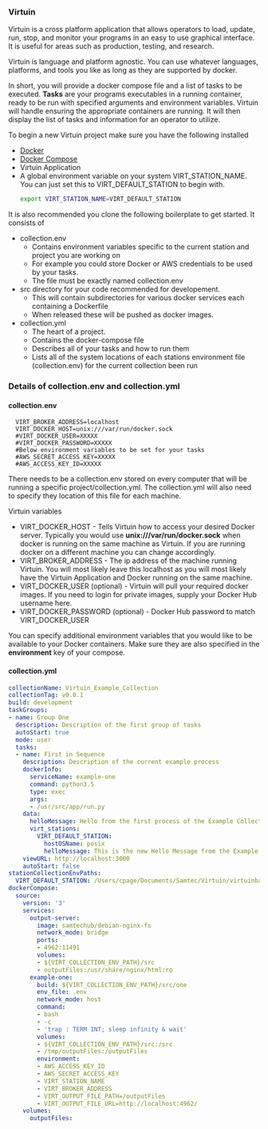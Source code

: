 ### Virtuin


Virtuin is a cross platform application that allows operators to load, update,
run, stop, and monitor your programs in an easy to use graphical interface.
It is useful for areas such as production, testing, and research.

Virtuin is language and platform agnostic. You can use whatever languages, platforms,
 and tools you like as long as they are supported by docker.

In short, you will provide a docker compose file and a list of tasks to be executed.
**Tasks** are your programs executables in a running container,
ready to be run with specified arguments and environment variables. Virtuin will
handle ensuring the appropriate containers are running. It will then display
the list of tasks and information for an operator to utilize.

To begin a new Virtuin project make sure you have the following installed
- [Docker](https://docs.docker.com/install/)
- [Docker Compose](https://docs.docker.com/compose/install/)
- Virtuin Application
- A global environment variable on your system VIRT_STATION_NAME. You can
  just set this to VIRT_DEFAULT_STATION to begin with.
  ```bash
  export VIRT_STATION_NAME=VIRT_DEFAULT_STATION
  ```

It is also recommended you clone the following boilerplate to get started. It
consists of
- collection.env
  * Contains environment variables specific to the current station and project
   you are working on
  * For example you could store Docker or AWS credentials to be used by your tasks.  
  * The file must be exactly named collection.env
- src directory for your code recommended for developement.
  * This will contain subdirectories for various
  docker services each containing a Dockerfile
  * When released these will be pushed as docker images.
- collection.yml
  * The heart of a project.
  * Contains the docker-compose file
  * Describes all of your tasks and how to run them
  * Lists all of the system locations of each stations environment file (collection.env)
  for the current collection been run


### Details of collection.env and collection.yml
#### collection.env
```env
  VIRT_BROKER_ADDRESS=localhost
  VIRT_DOCKER_HOST=unix:///var/run/docker.sock
  #VIRT_DOCKER_USER=XXXXX
  #VIRT_DOCKER_PASSWORD=XXXXX
  #Below environment variables to be set for your tasks
  #AWS_SECRET_ACCESS_KEY=XXXXX
  #AWS_ACCESS_KEY_ID=XXXXX
```
There needs to be a collection.env stored on every computer that will be running
a specific project/collection.yml. The collection.yml will also need to specify
they location of this file for each machine.

Virtuin variables
- VIRT_DOCKER_HOST - Tells Virtuin how to access your desired Docker server.
Typically you would use **unix:///var/run/docker.sock** when docker is running on
 the same machine as Virtuin. If you are running docker on a different machine
 you can change accordingly.
- VIRT_BROKER_ADDRESS - The ip address of the machine running Virtuin. You
will most likely leave this localhost as you will most likely have the Virtuin
Application and Docker running on the same machine.
- VIRT_DOCKER_USER (optional) - Virtuin will pull your required docker images. If you need
to login for private images, supply your Docker Hub username here.
- VIRT_DOCKER_PASSWORD (optional) - Docker Hub password to match VIRT_DOCKER_USER

You can specify additional environment variables that you would like to be available
to your Docker containers. Make sure they are also specified in the **environment**
key of your compose.

#### collection.yml
```yaml
collectionName: Virtuin_Example_Collection
collectionTag: v0.0.1
build: development
taskGroups:
- name: Group One
  description: Description of the first group of tasks
  autoStart: true
  mode: user
  tasks:
  - name: First in Sequence
    description: Description of the current example process
    dockerInfo:
      serviceName: example-one
      command: python3.5
      type: exec
      args:
      - /usr/src/app/run.py
    data:
      helloMessage: Hello from the first process of the Example Collection
      virt_stations:
        VIRT_DEFAULT_STATION:
          hostOSName: posix
          helloMessage: This is the new Hello Message from the Example Collection
    viewURL: http://localhost:3000
    autoStart: false
stationCollectionEnvPaths:
  VIRT_DEFAULT_STATION: /Users/cpage/Documents/Samtec/Virtuin/virtuinbasicexample
dockerCompose:
  source:
    version: '3'
    services:
      output-server:
        image: samtechub/debian-nginx-fs
        network_mode: bridge
        ports:
        - 4962:11491
        volumes:
        - ${VIRT_COLLECTION_ENV_PATH}/src
        - outputFiles:/usr/share/nginx/html:ro
      example-one:
        build: ${VIRT_COLLECTION_ENV_PATH}/src/one
        env_file: .env
        network_mode: host
        command:
        - bash
        - -c
        - 'trap : TERM INT; sleep infinity & wait'
        volumes:
        - ${VIRT_COLLECTION_ENV_PATH}/src:/src
        - /tmp/outputFiles:/outputFiles
        environment:
        - AWS_ACCESS_KEY_ID
        - AWS_SECRET_ACCESS_KEY
        - VIRT_STATION_NAME
        - VIRT_BROKER_ADDRESS
        - VIRT_OUTPUT_FILE_PATH=/outputFiles
        - VIRT_OUTPUT_FILE_URL=http://localhost:4962/
    volumes:
      outputFiles:

```
